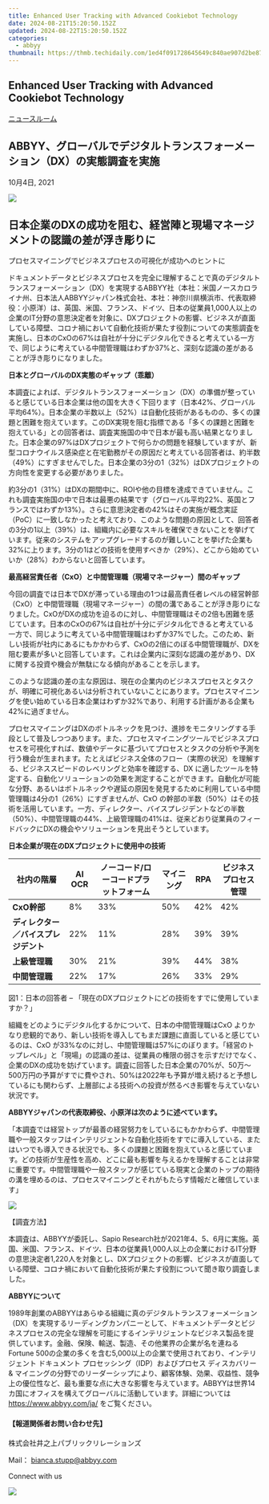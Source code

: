 ```yaml
---
title: Enhanced User Tracking with Advanced Cookiebot Technology
date: 2024-08-21T15:20:50.152Z
updated: 2024-08-22T15:20:50.152Z
categories:
  - abbyy
thumbnail: https://thmb.techidaily.com/1ed4f091728645649c840ae907d2be87aba494a53f4cf1942b1dcf1c240fc190.jpg
---
```


## Enhanced User Tracking with Advanced Cookiebot Technology

[ニュースルーム](https://tools.techidaily.com/abbyy/products/)

## ABBYY、グローバルでデジタルトランスフォーメーション（DX）の実態調査を実施

10月4日, 2021

![](https://content.abbyy.com/-/media/project/abbyy/abbyy/branchtemplates/shutterstock_1272462163_1296-x-729.jpg?h=729&iar=0&w=1296)

## 日本企業のDXの成功を阻む、経営陣と現場マネージメントの認識の差が浮き彫りに

プロセスマイニングでビジネスプロセスの可視化が成功へのヒントに

ドキュメントデータとビジネスプロセスを完全に理解することで真のデジタルトランスフォーメーション（DX）を実現するABBYY社（本社：米国ノースカロライナ州、日本法人ABBYYジャパン株式会社、本社：神奈川県横浜市、代表取締役：小原洋）は、英国、米国、フランス、ドイツ、日本の従業員1,000人以上の企業のIT分野の意思決定者を対象に、DXプロジェクトの影響、ビジネスが直面している障壁、コロナ禍において自動化技術が果たす役割についての実態調査を実施し、日本のCxOの67%は自社が十分にデジタル化できると考えている一方で、同じように考えている中間管理職はわずか37%と、深刻な認識の差があることが浮き彫りになりました。

**日本とグローバルのDX実態のギャップ（乖離）**

本調査によれば、デジタルトランスフォーメーション（DX）の準備が整っていると感じている日本企業は他の国を大きく下回ります（日本42%、グローバル平均64%）。日本企業の半数以上（52%）は自動化技術があるものの、多くの課題と困難を抱えています。このDX実現を阻む指標である「多くの課題と困難を抱えている」との回答者は、調査実施国の中で日本が最も高い結果となりました。日本企業の97%はDXプロジェクトで何らかの問題を経験していますが、新型コロナウイルス感染症と在宅勤務がその原因だと考えている回答者は、約半数（49%）にすぎませんでした。日本企業の3分の1（32%）はDXプロジェクトの方向性を変更する必要がありました。

約3分の1（31%）はDXの期間中に、ROIや他の目標を達成できていません。これも調査実施国の中で日本は最悪の結果です（グローバル平均22%、英国とフランスではわずか13%）。さらに意思決定者の42%はその実施が概念実証（PoC）に一致しなかったと考えており、このような問題の原因として、回答者の3分の1以上（39%）は、組織内に必要なスキルを確保できないことを挙げています。従来のシステムをアップグレードするのが難しいことを挙げた企業も32%に上ります。3分の1はどの技術を使用すべきか（29%）、どこから始めていいか（28%）わからないと回答しています。

**最高経営責任者（CxO）と中間管理職（現場マネージャー）間のギャップ**

今回の調査では日本でDXが滞っている理由の1つは最高責任者レベルの経営幹部（CxO）と中間管理職（現場マネージャー）の間の溝であることが浮き彫りになりました。CxOがDXの成功を迫るのに対し、中間管理職はその2倍も困難を感じています。日本のCxOの67%は自社が十分にデジタル化できると考えている一方で、同じように考えている中間管理職はわずか37%でした。このため、新しい技術が社内にあるにもかかわらず、CxOの2倍にのぼる中間管理職が、DXを阻む要素が多いと回答しています。これは企業内に深刻な認識の差があり、DXに関する投資や機会が無駄になる傾向があることを示します。

このような認識の差の主な原因は、現在の企業内のビジネスプロセスとタスクが、明確に可視化あるいは分析されていないことにあります。プロセスマイニングを使い始めている日本企業はわずか32%であり、利用する計画がある企業も42%に過ぎません。

プロセスマイニングはDXのボトルネックを見つけ、進捗をモニタリングする手段として普及しつつあります。また、プロセスマイニングツールでビジネスプロセスを可視化すれば、数値やデータに基づいてプロセスとタスクの分析や予測を行う機会が生まれます。たとえばビジネス全体のフロー（実際の状況）を理解する、ビジネススピードのレベリングと効率を確認する、DX に適したツールを特定する、自動化ソリューションの効果を測定することができます。自動化が可能な分野、あるいはボトルネックや遅延の原因を発見するために利用している中間管理職は4分の1（26%）にすぎませんが、CxO の幹部の半数（50%）はその技術を活用しています。一方、ディレクター、バイスプレジデントなどの半数（50%）、中間管理職の44%、上級管理職の41%は、従来どおり従業員のフィードバックにDXの機会やソリューションを見出そうとしています。

**日本企業が現在のDXプロジェクトに使用中の技術**

| **社内の階層**            | **AI OCR** | **ノーコード/ローコードプラットフォーム** | **マイニング** | **RPA** | **ビジネスプロセス管理** |
| -------------------- | ---------- | ----------------------- | --------- | ------- | -------------- |
| **CxO幹部**            | 8%         | 33%                     | 50%       | 42%     | 42%            |
| **ディレクター／バイスプレジデント** | 22%        | 11%                     | 28%       | 39%     | 39%            |
| **上級管理職**            | 30%        | 21%                     | 39%       | 44%     | 38%            |
| **中間管理職**            | 22%        | 17%                     | 26%       | 33%     | 29%            |

図1：日本の回答者 – 「現在のDXプロジェクトにどの技術をすでに使用していますか？」

  
組織をどのようにデジタル化するかについて、日本の中間管理職はCxO よりかなり悲観的であり、新しい技術を導入してもまだ課題に直面していると感じているのは、CxO が33%なのに対し、中間管理職は57%にのぼります。「経営のトップレベル」と「現場」の認識の差は、従業員の権限の弱さを示すだけでなく、企業のDXの成功を妨げています。調査に回答した日本企業の70%が、50万～500万円の予算がすでに費やされ、50%は2022年も予算が増え続けると予想しているにも関わらず、上層部による技術への投資が然るべき影響を与えていない状況です。

**ABBYYジャパンの代表取締役、小原洋は次のように述べています。**

「本調査では経営トップが最善の経営努力をしているにもかかわらず、中間管理職や一般スタッフはインテリジェントな自動化技術をすでに導入している、またはいつでも導入できる状況でも、多くの課題と困難を抱えていると感じています。どの技術が生産性を高め、どこに最も影響を与えるかを理解することは非常に重要です。中間管理職や一般スタッフが感じている現実と企業のトップの期待の溝を埋めるのは、プロセスマイニングとそれがもたらす情報だと確信しています」

[![](https://static1.abbyy.com/abbyycommedia/34336/infographics-outlook-on-digital-transformation-jp.jpg)](https://www.abbyy.com/media/34336/infographics-outlook-on-digital-transformation-jp.jpg)

【調査方法】

本調査は、ABBYYが委託し、Sapio Research社が2021年4、5、6月に実施。英国、米国、フランス、ドイツ、日本の従業員1,000人以上の企業におけるIT分野の意思決定者1,220人を対象とし、DXプロジェクトの影響、ビジネスが直面している障壁、コロナ禍において自動化技術が果たす役割について聞き取り調査しました。

**ABBYYについて**

1989年創業のABBYYはあらゆる組織に真のデジタルトランスフォーメーション（DX）を実現するリーディングカンパニーとして、ドキュメントデータとビジネスプロセスの完全な理解を可能にするインテリジェントなビジネス製品を提供しています。金融、保険、輸送、製造、その他業界の企業が名を連ねるFortune 500の企業の多くを含む5,000以上の企業で使用されており、インテリジェント ドキュメント プロセッシング（IDP）およびプロセス ディスカバリー & マイニングの分野でのリーダーシップにより、顧客体験、効果、収益性、競争上の優位性など、最も重要な点に大きな影響を与えています。ABBYYは世界14カ国にオフィスを構えてグローバルに活動しています。詳細については https://www.abbyy.com/ja/ をご覧ください。

#### 【報道関係者お問い合わせ先】

株式会社井之上パブリックリレーションズ 

Mail： [bianca.stupp@abbyy.com](https://tools.techidaily.com/abbyy/products/)

Connect with us

<ins class="adsbygoogle"
     style="display:block"
     data-ad-format="autorelaxed"
     data-ad-client="ca-pub-7571918770474297"
     data-ad-slot="1223367746"></ins>



<ins class="adsbygoogle"
     style="display:block"
     data-ad-client="ca-pub-7571918770474297"
     data-ad-slot="8358498916"
     data-ad-format="auto"
     data-full-width-responsive="true"></ins>

<!-- affiliate ads begin -->
<a href="https://shop.manycam.com/order/checkout.php?PRODS=17728032&QTY=1&AFFILIATE=108875&CART=1"><img src="https://secure.avangate.com/images/merchant/8230bea7d54bcdf99cdfe85cb07313d5/mcaffbanner920x120.png" border="0"></a>
<!-- affiliate ads end -->